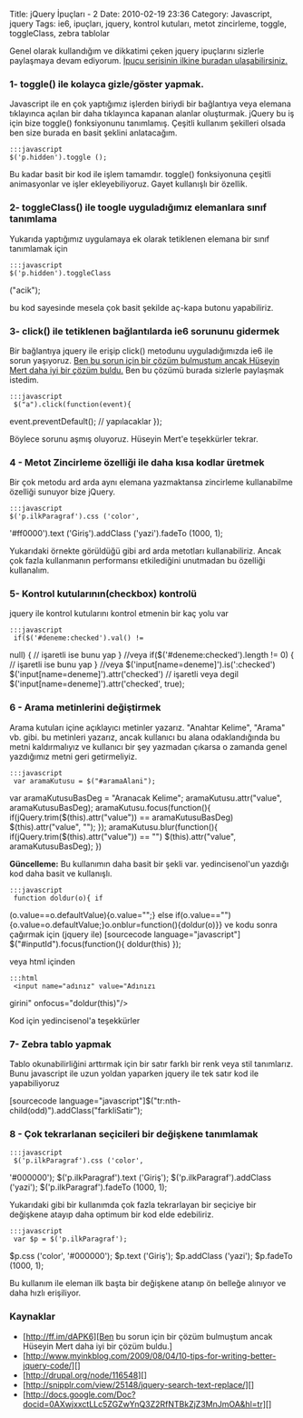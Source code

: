 Title: jQuery İpuçları - 2
Date: 2010-02-19 23:36
Category: Javascript, jquery
Tags: ie6, ipuçları, jquery, kontrol kutuları, metot zincirleme, toggle, toggleClass, zebra tablolar

Genel olarak kullandığım ve dikkatimi çeken jquery ipuçlarını sizlerle
paylaşmaya devam ediyorum. [İpucu serisinin ilkine buradan
ulaşabilirsiniz.][]

### 1- toggle() ile kolayca gizle/göster yapmak.

Javascript ile en çok yaptığımız işlerden biriydi bir bağlantıya veya
elemana tıklayınca açılan bir daha tıklayınca kapanan alanlar
oluşturmak. jQuery bu iş için bize toggle() fonksiyonunu tanımlamış.
Çeşitli kullanım şekilleri olsada ben size burada en basit şeklini
anlatacağım.

	:::javascript
	$('p.hidden').toggle ();

Bu kadar basit bir kod ile işlem tamamdır. toggle() fonksiyonuna çeşitli
animasyonlar ve işler ekleyebiliyoruz. Gayet kullanışlı bir özellik.

### 2- toggleClass() ile toogle uyguladığımız elemanlara sınıf tanımlama

Yukarıda yaptığımız uygulamaya ek olarak tetiklenen elemana bir sınıf
tanımlamak için

	:::javascript
	$('p.hidden').toggleClass
("acik");

bu kod sayesinde mesela çok basit şekilde aç-kapa butonu yapabiliriz.

### 3- click() ile tetiklenen bağlantılarda ie6 sorununu gidermek

Bir bağlantıya jquery ile erişip click() metodunu uyguladığımızda ie6
ile sorun yaşıyoruz. [Ben bu sorun için bir çözüm bulmuştum ancak
Hüseyin Mert daha iyi bir çözüm buldu.][] Ben bu çözümü burada sizlerle
paylaşmak istedim.

	:::javascript
	 $("a").click(function(event){
event.preventDefault(); // yapılacaklar }); 

Böylece sorunu aşmış oluyoruz. Hüseyin Mert'e teşekkürler tekrar.

### 4 - Metot Zincirleme özelliği ile daha kısa kodlar üretmek

Bir çok metodu ard arda aynı elemana yazmaktansa zincirleme kullanabilme
özelliği sunuyor bize jQuery.

	:::javascript
	$('p.ilkParagraf').css ('color',
'#ff0000').text ('Giriş').addClass ('yazi').fadeTo (1000,
1);

Yukarıdaki örnekte görüldüğü gibi ard arda metotları kullanabiliriz.
Ancak çok fazla kullanmanın performansı etkilediğini unutmadan bu
özelliği kullanalım.

### 5- Kontrol kutularının(checkbox) kontrolü

jquery ile kontrol kutularını kontrol etmenin bir kaç yolu var

	:::javascript
	 if($('#deneme:checked').val() !=
null) { // işaretli ise bunu yap } //veya
if($('#deneme:checked').length != 0) { // işaretli ise bunu yap }
//veya $('input[name=deneme]').is(':checked')
$('input[name=deneme]').attr('checked') // işaretli veya degil
$('input[name=deneme]').attr('checked', true); 

### 6 - Arama metinlerini değiştirmek

Arama kutuları içine açıklayıcı metinler yazarız. "Anahtar Kelime",
"Arama" vb. gibi. bu metinleri yazarız, ancak kullanıcı bu alana
odaklandığında bu metni kaldırmalıyız ve kullanıcı bir şey yazmadan
çıkarsa o zamanda genel yazdığımız metni geri getirmeliyiz.

	:::javascript
	 var aramaKutusu = $("#aramaAlani");
var aramaKutusuBasDeg = "Aranacak Kelime"; aramaKutusu.attr("value",
aramaKutusuBasDeg); aramaKutusu.focus(function(){
if(jQuery.trim($(this).attr("value")) == aramaKutusuBasDeg)
$(this).attr("value", ""); }); aramaKutusu.blur(function(){
if(jQuery.trim($(this).attr("value")) == "") $(this).attr("value",
aramaKutusuBasDeg); }) 

**Güncelleme:** Bu kullanımın daha basit bir şekli var. yedincisenol'un
yazdığı kod daha basit ve kullanışlı.

	:::javascript
	 function doldur(o){ if
(o.value==o.defaultValue){o.value="";} else
if(o.value==""){o.value=o.defaultValue;}o.onblur=function(){doldur(o)}}
 ve kodu sonra çağırmak için (jquery ile) [sourcecode
language="javascript"] $("#inputId").focus(function(){ doldur(this)
}); 

veya html içinden

	:::html
	 <input name="adınız" value="Adınızı
girini" onfocus="doldur(this)"/> 

Kod için yedincisenol'a teşekkürler

### 7- Zebra tablo yapmak

Tablo okunabilirliğini arttırmak için bir satır farklı bir renk veya
stil tanımlarız. Bunu javascript ile uzun yoldan yaparken jquery ile tek
satır kod ile yapabiliyoruz

[sourcecode
language="javascript"]$("tr:nth-child(odd)").addClass("farkliSatir");

### 8 - Çok tekrarlanan seçicileri bir değişkene tanımlamak

	:::javascript
	 $('p.ilkParagraf').css ('color',
'#000000'); $('p.ilkParagraf').text ('Giriş');
$('p.ilkParagraf').addClass ('yazi'); $('p.ilkParagraf').fadeTo (1000,
1); 

Yukarıdaki gibi bir kullanımda çok fazla tekrarlayan bir seçiciye bir
değişkene atayıp daha optimum bir kod elde edebiliriz.

	:::javascript
	 var $p = $('p.ilkParagraf');
$p.css ('color', '#000000'); $p.text ('Giriş'); $p.addClass
('yazi'); $p.fadeTo (1000, 1); 

Bu kullanım ile eleman ilk başta bir değişkene atanıp ön belleğe
alınıyor ve daha hızlı erişiliyor.

### Kaynaklar

-   [http://ff.im/dAPK6][Ben bu sorun için bir çözüm bulmuştum ancak
    Hüseyin Mert daha iyi bir çözüm buldu.]
-   [http://www.myinkblog.com/2009/08/04/10-tips-for-writing-better-jquery-code/][]
-   [http://drupal.org/node/116548][]
-   [http://snipplr.com/view/25148/jquery-search-text-replace/][]
-   [http://docs.google.com/Doc?docid=0AXwjxxctLLc5ZGZwYnQ3Z2RfNTBkZjZ3MnJmOA&hl=tr][]

</p>

  [İpucu serisinin ilkine buradan ulaşabilirsiniz.]: http://www.fatihhayrioglu.com/jquery-ipuclari/
  [Ben bu sorun için bir çözüm bulmuştum ancak Hüseyin Mert daha iyi bir
  çözüm buldu.]: http://ff.im/dAPK6
  [http://www.myinkblog.com/2009/08/04/10-tips-for-writing-better-jquery-code/]:
    http://www.myinkblog.com/2009/08/04/10-tips-for-writing-better-jquery-code/
  [http://drupal.org/node/116548]: http://drupal.org/node/116548
  [http://snipplr.com/view/25148/jquery-search-text-replace/]: http://snipplr.com/view/25148/jquery-search-text-replace/
  [http://docs.google.com/Doc?docid=0AXwjxxctLLc5ZGZwYnQ3Z2RfNTBkZjZ3MnJmOA&hl=tr]:
    http://docs.google.com/Doc?docid=0AXwjxxctLLc5ZGZwYnQ3Z2RfNTBkZjZ3MnJmOA&hl=tr
